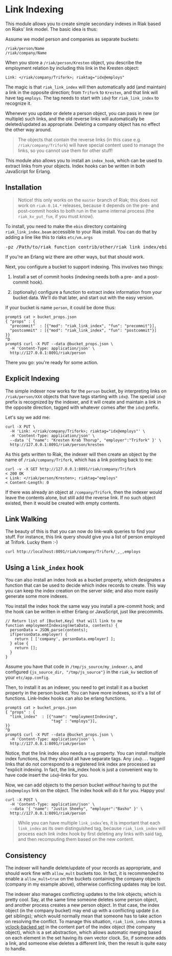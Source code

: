 

<h1>Link Indexing</h1>

This module allows you to create simple secondary indexes
in Riak based on Riaks' link model.  The basic idea is thus:

Assume we model person and companies as separate buckets:

    /riak/person/Name
    /riak/company/Name

When you store a `/riak/person/Kresten` object, you describe the
employment relation by including this link in the Kresten object:

    Link: </riak/company/Trifork>; riaktag="idx@employs"

The magic is that `riak_link_index` will then automatically add (and
maintain) a link in the opposite direction; from `Trifork` to
`Kresten`, and that link will have tag `employs`.  The tag needs to
start with `idx@` for `riak_link_index` to recognize it.

Whenever you update or delete a person object, you can pass in new (or
multiple) such links, and the old reverse links will automatically be
deleted/updated as appropriate.  Deleting a company object has no
effect the other way around.

> The objects that contain the reverse links (in this case
e.g. `/riak/company/Trifork`) will have special content used to manage
the links, so you cannot use them for other stuff!

This module also allows you to install an `index_hook`, which can be
used to extract links from your objects.  Index hooks can be written in
both JavaScript for Erlang.


Installation
------------

> Notice! this only works on the `master` branch of Riak; this
> does not work on `riak-0.14.*` releases, because it depends on the
> pre- and post-commit hooks to both run in the same internal process
> (the `riak_kv_put_fsm`, if you must know).

To install, you need to make the `ebin` directory containing
`riak_link_index.beam` accessible to your Riak install.  You can do that
by adding a line like this to riaks `etc/vm.args`

<pre>-pz /Path/to/riak_function_contrib/other/riak_link_index/ebin</pre>

If you're an Erlang wiz there are other ways, but that should work.


Next, you configure a bucket to support indexing.  This involves two things:

1. Install a set of commit hooks (indexing needs both a pre- and a
   post-commit hook).

2. (optionally) configure a function to extract index information
   from your bucket data.  We'll do that later, and start out with
   the easy version.

If your bucket is name `person`, it could be done thus:

    prompt$ cat > bucket_props.json
    { "props" : {
      "precommit"  : [{"mod": "riak_link_index", "fun": "precommit"}],
      "postcommit" : [{"mod": "riak_link_index", "fun": "postcommit"}]
    }}
    ^D
    prompt$ curl -X PUT --data @bucket_props.json \
      -H 'Content-Type: application/json' \
      http://127.0.0.1:8091/riak/person

There you go: you're ready for some action.

Explicit Indexing
-----------------


The simple indexer now works for the `person` bucket, by interpreting
links on `/riak/person/XXX` objects that have tags starting with
`idx@`.  The special `idx@` prefix is recognized by the indexer, and
it will create and maintain a link in the opposite direction, tagged
with whatever comes after the `idx@` prefix.

Let's say we add me:

    curl -X PUT \
      -H 'Link: </riak/company/Trifork>; riaktag="idx@employs"' \
      -H 'Content-Type: application/json' \
      --data '{ "name": "Kresten Krab Thorup", "employer":"Trifork" }' \
      http://127.0.0.1:8091/riak/person/kresten

As this gets written to Riak, the indexer will then
create an object by the name of `/riak/company/Trifork`,
which has a link pointing back to me:

    curl -v -X GET http://127.0.0.1:8091/riak/company/Trifork
    < 200 OK
    < Link: </riak/person/Kresten>; riaktag="employs"
    < Content-Length: 0

If there was already an object at `/company/Trifork`, then the indexer
would leave the contents alone, but still add the reverse link.  If no
such object existed, then it would be created with empty contents.

Link Walking
------------

The beauty of this is that you can now do link-walk queries to find
your stuff.  For instance, this link query should give you a list of
person employed at Trifork.  Lucky them :-)

    curl http://localhost:8091/riak/company/Trifork/_,_,employs

Using a `link_index` hook
-------------------------

You can also install an index hook as a bucket property, which designates
a function that can be used to decide which index records to create.  This way
you can keep the index creation on the server side; and also more easily
generate some more indexes.

You install the index hook the same way you install a pre-commit hook; and the
hook can be written in either Erlang or JavaScript, just like precommits.

    // Return list of [Bucket,Key] that will link to me
    function employmentIndexing(metaData, contents) {
      personData = JSON.parse(contents);
      if(personData.employer) {
        return [ ['company', personData.employer] ];
      } else {
        return [];
      }
    }

Assume you have that code in `/tmp/js_source/my_indexer.s`, and
configured `{js_source_dir, "/tmp/js_source"}` in the `riak_kv`
section of your `etc/app.config`.

Then, to install it as an indexer, you need to get install it as a
bucket property in the person bucket.  You can have more indexes, so
it's a list of functions.  Link-Index hooks can also be erlang
functions.

    prompt$ cat > bucket_props.json
    { "props" : {
      "link_index"  : [{"name": "employmentIndexing",
                        "tag" : "employs"}],
    }}
    ^D
    prompt$ curl -X PUT --data @bucket_props.json \
      -H 'Content-Type: application/json' \
      http://127.0.0.1:8091/riak/person

Notice, that the link index also needs a `tag` property.  You can
install multiple index functions, but they should all have separate
tags.  Any `idx@...` tagged links that do not correspond to a
registered link index are processed as "explicit indexing.  In fact,
the link_index hook is just a convenient way to have code insert the
`idx@`-links for you.

Now, we can add objects to the person bucket *without* having to put
the `idx@employs` link on the object.  The index hook will do it for
you.  Happy you!

    curl -X POST \
      -H 'Content-Type: application/json' \
      --data '{ "name": "Justin Sheehy", "employer":"Basho" }' \
      http://127.0.0.1:8091/riak/person

> While you can have multiple `link_index`'es, it is important that
each `link_index` as its own distinguished tag, because
`riak_link_index` will process each link index hook by first deleting
any links with said tag, and then recomputing them based on the new
content.


Consistency
-----------

The indexer will handle delete/update of your records as appropriate,
and should work fine with `allow_mult` buckets too.  In fact, it is
recommended to enable a `allow_mult=true` on the buckets containing
the company objects (company in my example above), otherwise
conflicting updates may be lost.  

The indexer also manages conflicting updates to the link objects;
which is pretty cool.  Say, at the same time someone deletes some
person object, and another process creates a new person object.  In
that case, the index object (in the company bucket) may end up with a
conflicting update (i.e. get siblings); which would normally mean that
someone has to take action on resolving the conflict.  To manage this
situation, `riak_link_index` stores a [vclock-backed
set](src/vset.erl) in the content part of the index object (the
company object), which is a set abstraction, which allows automatic
merging based on each element in the set having its own vector clock.
So, if someone adds a link, and someone else deletes a different link,
then the result is quite easy to handle.



